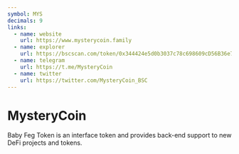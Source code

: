 ```yaml
---
symbol: MYS
decimals: 9
links:
  - name: website
    url: https://www.mysterycoin.family
  - name: explorer
    url: https://bscscan.com/token/0x344424e5d0b3037c78c698609cD56B36e7481951
  - name: telegram
    url: https://t.me/MysteryCoin
  - name: twitter
    url: https://twitter.com/MysteryCoin_BSC
---
```


# MysteryCoin

Baby Feg Token is an interface token and provides back-end support to new DeFi projects and tokens.
